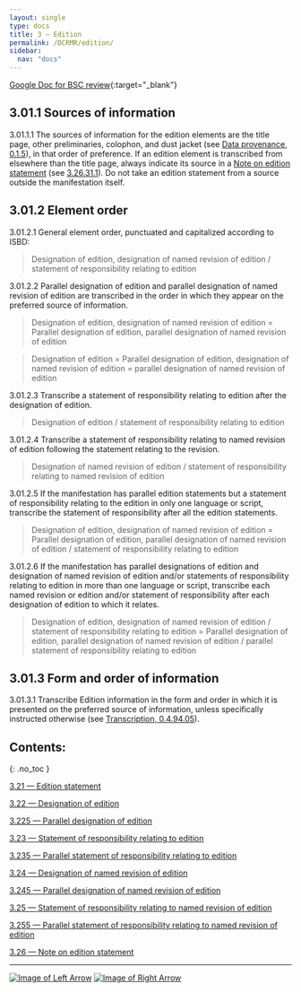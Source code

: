 ```yaml
---
layout: single
type: docs
title: 3 — Edition
permalink: /DCRMR/edition/
sidebar:
  nav: "docs"
---
```


[Google Doc for BSC review](https://docs.google.com/document/d/1kZYQ6cFLyFTH8APJeLwK8DXK56eNqEm1HpVJkwu347o/edit?usp=sharing){:target="_blank"}

## 3.01.1 Sources of information

<a name="3.01.1.1">3.01.1.1</a> The sources of information for the edition elements are the title page, other preliminaries, colophon, and dust jacket (see [Data provenance, 0.1.5](/DCRMR/general-rules/Data-provenance/#015-sources-of-information)), in that order of preference. If an edition element is transcribed from elsewhere than the title page, always indicate its source in a [Note on edition statement](/DCRMR/edition/Note-on-edition-statement/) (see [3.26.31.1](/DCRMR/edition/Note-on-edition-statement/#3.26.31.1)). Do not take an edition statement from a source outside the manifestation itself.

## 3.01.2 Element order

<a name="3.01.2.1">3.01.2.1</a> General element order, punctuated and capitalized according to ISBD:

>Designation of edition, designation of named revision of edition  / statement of responsibility relating to edition

<a name="3.01.2.2">3.01.2.2</a> Parallel designation of edition and parallel designation of named revision of edition are transcribed in the order in which they appear on the preferred source of information.

>Designation of edition, designation of named revision of edition = Parallel designation of edition, parallel designation of named revision of edition

>Designation of edition = Parallel designation of edition, designation of named revision of edition = parallel designation of named revision of edition

<a name="3.01.2.3">3.01.2.3</a> Transcribe a statement of responsibility relating to edition after the designation of edition.

>Designation of edition / statement of responsibility relating to edition

<a name="3.01.2.4">3.01.2.4</a> Transcribe a statement of responsibility relating to named revision of edition following the statement relating to the revision.

>Designation of named revision of edition / statement of responsibility relating to named revision of edition

<a name="3.01.2.5">3.01.2.5</a> If the manifestation has parallel edition statements but a statement of responsibility relating to the edition in only one language or script, transcribe the statement of responsibility after all the edition statements.

>Designation of edition, designation of named revision of edition = Parallel designation of edition, parallel designation of named revision of edition / statement of responsibility relating to edition

<a name="3.01.2.6">3.01.2.6</a> If the manifestation has parallel designations of edition and designation of named revision of edition and/or statements of responsibility relating to edition in more than one language or script, transcribe each named revision or edition and/or statement of responsibility after each designation of edition to which it relates.

>Designation of edition, designation of named revision of edition / statement of responsibility relating to edition = Parallel designation of edition, parallel designation of named revision of edition / parallel statement of responsibility relating to edition

## 3.01.3 Form and order of information

<a name="3.01.3.1">3.01.3.1</a> Transcribe Edition information in the form and order in which it is presented on the preferred source of information, unless specifically instructed otherwise (see [Transcription, 0.4.94.05](/DCRMR/general-rules/Transcription/#0.4.94.05)).

## Contents:
{: .no_toc }

[3.21 — Edition statement](/DCRMR/edition/Edition-statement/)

[3.22 — Designation of edition](/DCRMR/edition/Designation-of-edition/)

[3.225 — Parallel designation of edition](/DCRMR/edition/Parallel-designation-of-edition/)

[3.23 — Statement of responsibility relating to edition](/DCRMR/edition/Statement-of-responsibility-relating-to-edition/)

[3.235 — Parallel statement of responsibility relating to edition](/DCRMR/edition/Parallel-statement-of-responsibility-relating-to-edition/)

[3.24 — Designation of named revision of edition](/DCRMR/edition/Designation-of-named-revision-of-edition/)

[3.245 — Parallel designation of named revision of edition](/DCRMR/edition/Parallel-designation-of-named-revision-of-edition/)

[3.25 — Statement of responsibility relating to named revision of edition](/DCRMR/edition/Statement-of-responsibility-relating-to-named-revision-of-edition/)

[3.255 — Parallel statement of responsibility relating to named revision of edition](/DCRMR/edition/Parallel-statement-of-responsibility-relating-to-named-revision-of-edition/)

[3.26 — Note on edition statement](/DCRMR/edition/Note-on-edition-statement/)

---

[![Image of Left Arrow](https://rbms-bsc.github.io/DCRMR/assets/pictures/navigation/Arrow_Left.png "2.29 — Note on statement of responsibility")](/DCRMR/sor/Note-on-statement-of-responsibility/) [![Image of Right Arrow](https://rbms-bsc.github.io/DCRMR/assets/pictures/navigation/Arrow_Right.png "3.21 — Edition statement")](/DCRMR/edition/Edition-statement/)
